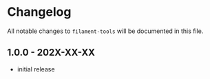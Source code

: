 # Changelog

All notable changes to `filament-tools` will be documented in this file.

## 1.0.0 - 202X-XX-XX

- initial release
